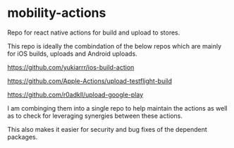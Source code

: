 # mobility-actions
Repo for react native actions for build and upload to stores.

This repo is ideally the combindation of the below repos which are mainly for iOS builds, uploads and Android uploads.

https://github.com/yukiarrr/ios-build-action

https://github.com/Apple-Actions/upload-testflight-build

https://github.com/r0adkll/upload-google-play


I am combinging them into a single repo to help maintain the actions as well as to check for leveraging synergies between these actions.

This also makes it easier for security and bug fixes of the dependent packages.
